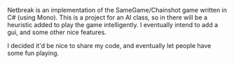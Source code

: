 Netbreak is an implementation of the SameGame/Chainshot game written in C# (using Mono).  This is a project for an AI class, so in there will be a heuristic added to play the game intelligently.  I eventually intend to add a gui, and some other nice features.

I decided it'd be nice to share my code, and eventually let people have some fun playing.
